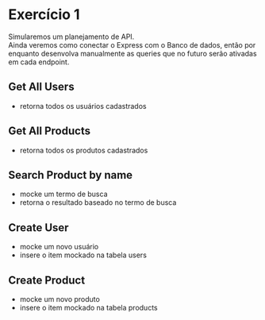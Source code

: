 # Exercício 1
Simularemos um planejamento de API. <br>
Ainda veremos como conectar o Express com o Banco de dados, então por enquanto desenvolva manualmente as queries que no futuro serão ativadas em cada endpoint.

## Get All Users
- retorna todos os usuários cadastrados

## Get All Products
- retorna todos os produtos cadastrados

## Search Product by name
- mocke um termo de busca
- retorna o resultado baseado no termo de busca

## Create User
- mocke um novo usuário
- insere o item mockado na tabela users

## Create Product
- mocke um novo produto
- insere o item mockado na tabela products
